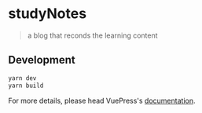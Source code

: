 # studyNotes

> a blog that reconds the learning content

## Development

```bash
yarn dev
yarn build
```

For more details, please head VuePress's [documentation](https://v1.vuepress.vuejs.org/).
